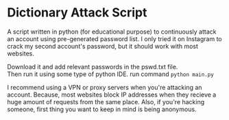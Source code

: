 # Dictionary Attack Script
A script written in python (for educational purpose) to continuously attack an account using pre-generated password list. I only tried it on Instagram to crack my second account's password, but it should work with most websites. 

Download it and add relevant passwords in the pswd.txt file.  
Then run it using some type of python IDE. 
run command `python main.py` 

I recommend using a VPN or proxy servers when you're attacking an account. Because, most websites block IP addresses when they recieve a huge amount of requests from the same place. Also, if you're hacking someone, first thing you want to keep in mind is being anonymous.

